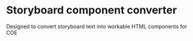 # Storyboard component converter

Designed to convert storyboard text into workable HTML components for COE

